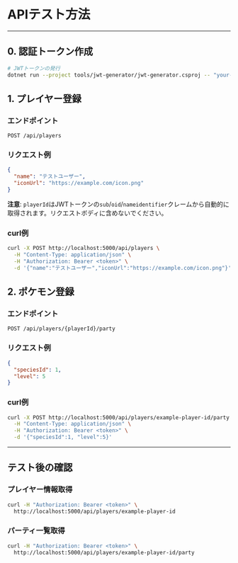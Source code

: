 # APIテスト方法

---

## 0. 認証トークン作成

```bash
# JWTトークンの発行
dotnet run --project tools/jwt-generator/jwt-generator.csproj -- "your-very-strong-secret-key-change-this-minimum-32-characters" "example-player-id"
```

## 1. プレイヤー登録

### エンドポイント

```http
POST /api/players
```

### リクエスト例

```json
{
  "name": "テストユーザー",
  "iconUrl": "https://example.com/icon.png"
}
```

**注意**: `playerId`はJWTトークンの`sub`/`oid`/`nameidentifier`クレームから自動的に取得されます。リクエストボディに含めないでください。

### curl例

```bash
curl -X POST http://localhost:5000/api/players \
  -H "Content-Type: application/json" \
  -H "Authorization: Bearer <token>" \
  -d '{"name":"テストユーザー","iconUrl":"https://example.com/icon.png"}'
```

## 2. ポケモン登録

### エンドポイント

```http
POST /api/players/{playerId}/party
```

### リクエスト例

```json
{
  "speciesId": 1,
  "level": 5
}
```

### curl例

```bash
curl -X POST http://localhost:5000/api/players/example-player-id/party \
  -H "Content-Type: application/json" \
  -H "Authorization: Bearer <token>" \
  -d '{"speciesId":1, "level":5}'
```  
---

## テスト後の確認

### プレイヤー情報取得

```bash
curl -H "Authorization: Bearer <token>" \
  http://localhost:5000/api/players/example-player-id
```

### パーティ一覧取得

```bash
curl -H "Authorization: Bearer <token>" \
  http://localhost:5000/api/players/example-player-id/party
```
